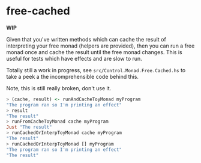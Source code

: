 # free-cached

**WIP**

Given that you've written methods which can cache the result of interpreting
your free monad (helpers are provided), then you can run a free monad once and
cache the result until the free monad changes. This is useful for tests which
have effects and are slow to run.

Totally still a work in progress, see `src/Control.Monad.Free.Cached.hs` to
take a peek a the incomprehensible code behind this.

Note, this is still really broken, don't use it.

```haskell
> (cache, result) <- runAndCacheToyMonad myProgram
"The program ran so I'm printing an effect"
> result
"The result"
> runFromCacheToyMonad cache myProgram
Just "The result"
> runCachedOrInterpToyMonad cache myProgram 
"The result"
> runCachedOrInterpToyMonad [] myProgram 
"The program ran so I'm printing an effect"
"The result"
```
